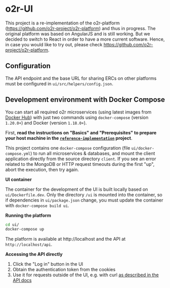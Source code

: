 # o2r-UI

This project is a re-implementation of the o2r-platform (https://github.com/o2r-project/o2r-platform) and thus in progress. The original platform was based on AngularJS and is still working. But we decided to switch to React in order to have a more current software. Hence, in case you would like to try out, please check https://github.com/o2r-project/o2r-platform.

## Configuration

The API endpoint and the base URL for sharing ERCs on other platforms must be configured in `ui/src/helpers/config.json`.

## Development environment with Docker Compose

You can start all required o2r microservices (using latest images from [Docker Hub](https://hub.docker.com/r/o2rproject)) with just two commands using `docker-compose` (version `1.20.0+`) and Docker (version `1.18.0+`).

First, **read the instructions on "Basics" and "Prerequisites" to prepare your host machine in the [`reference-implementation`](https://github.com/o2r-project/reference-implementation) project**.

This project contains one `docker-compose` configuration (file `ui/docker-compose.yml`) to run all microservices & databases, and mount the client application directly from the source directory `client`.
If you see an error related to the MongoDB or HTTP request timeouts during the first "up", abort the execution, then try again.

**UI container**

The container for the development of the UI is built locally based on `ui/Dockerfile.dev`.
Only the directory `/ui` is mounted into the container, so if dependencies in `ui/package.json` change, you must update the container with `docker-compose build ui`.

**Running the platform**

```bash
cd ui/
docker-compose up
```

The platform is available at http://localhost and the API at `http://localhost/api`.

**Accessing the API directly**

1. Click the "Log in" button in the UI
1. Obtain the authentication token from the cookies
1. Use it for requests outside of the UI, e.g. with curl [as described in the API docs](https://o2r.info/api/user/#client-authentication)
